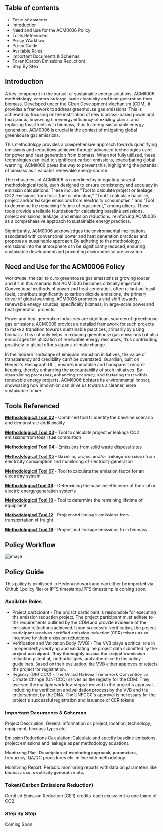 ## Table of contents
<!-- TOC -->

- Table of contents
- Introduction
- Need and Use for the ACM0006 Policy
- Tools Referenced
- Policy Workflow
- Policy Guide
- Available Roles
- Important Documents & Schemas
- Token(Carbon Emissions Reduction)
- Step By Step

<!-- /TOC -->

## Introduction

A key component in the pursuit of sustainable energy solutions, ACM0006 methodology, centers on large-scale electricity and heat generation from biomass. Developed under the Clean Development Mechanism (CDM), it provides a framework to address greenhouse gas emissions. This is achieved by focusing on the installation of new biomass-based power and heat plants, improving the energy efficiency of existing plants, and replacing fossil fuels with biomass, thus fostering sustainable energy generation.
ACM0006 is crucial in the context of mitigating global greenhouse gas emissions. 

This methodology provides a comprehensive approach towards quantifying emissions and reductions achieved through advanced technologies used for power and heat generation from biomass. When not fully utilized, these technologies can lead to significant carbon emissions, exacerbating global warming. ACM0006 paves the way to prevent this, highlighting the potential of biomass as a valuable renewable energy source.

The robustness of ACM0006 is underlined by integrating several methodological tools, each designed to ensure consistency and accuracy in emission calculations. These include "Tool to calculate project or leakage CO2 emissions from fossil fuel combustion," "Tool to calculate baseline, project and/or leakage emissions from electricity consumption," and "Tool to determine the remaining lifetime of equipment," among others. These tools provide a reliable foundation for calculating baseline emissions, project emissions, leakage, and emission reductions, reinforcing ACM0006 as a comprehensive approach to sustainable energy practices.

Significantly, ACM0006 acknowledges the environmental implications associated with conventional power and heat generation practices and proposes a sustainable approach. By adhering to this methodology, emissions into the atmosphere can be significantly reduced, ensuring sustainable development and promoting environmental preservation.

## Need and Use for the ACM0006 Policy

Worldwide, the call to curb greenhouse gas emissions is growing louder, and it's in this scenario that ACM0006 becomes critically important. Conventional methods of power and heat generation, often reliant on fossil fuels, contribute significantly to carbon dioxide emissions, the primary driver of global warming. ACM0006 promotes a vital shift towards renewable energy sources, specifically biomass, in large-scale power and heat generation projects.

Power and heat generation industries are significant sources of greenhouse gas emissions. ACM0006 provides a detailed framework for such projects to make a transition towards sustainable practices, primarily by using biomass. This not only helps in reducing greenhouse gas emissions but also encourages the utilization of renewable energy resources, thus contributing positively to global efforts against climate change.

In the modern landscape of emission reduction initiatives, the value of transparency and credibility can't be overstated. Guardian, built on Hedera's Hashgraph DLT, ensures immutable and transparent record-keeping, thereby enhancing the accountability of such initiatives. By streamlining processes, enhancing accuracy, and fostering trust within renewable energy projects, ACM0006 bolsters its environmental impact, showcasing how innovation can drive us towards a cleaner, more sustainable future.

## Tools Referenced

**[Methodological Tool 02](https://github.com/hashgraph/guardian/blob/main/Methodology%20Library/CDM/Tools/Tool%2002/readme.md)** - Combined tool to identify the baseline scenario and demonstrate additionality

**[Methodological Tool 03](https://github.com/hashgraph/guardian/blob/main/Methodology%20Library/CDM/Tools/Tool%2003/readme.md)** - Tool to calculate project or leakage CO2 emissions from fossil fuel combustion

**[Methodological Tool 04](https://github.com/hashgraph/guardian/blob/main/Methodology%20Library/CDM/Tools/Tool%2004/readme.md)** - Emissions from solid waste disposal sites

**[Methodological Tool 05](https://github.com/hashgraph/guardian/blob/main/Methodology%20Library/CDM/Tools/Tool%2005/readme.md)** - Baseline, project and/or leakage emissions from electricity consumption and monitoring of electricity generation

**[Methodological Tool 07](https://github.com/hashgraph/guardian/blob/main/Methodology%20Library/CDM/Tools/Tool%2007/readme.md)** - Tool to calculate the emission factor for an electricity system

**[MethodologicalTool 09](https://github.com/hashgraph/guardian/blob/main/Methodology%20Library/CDM/Tools/Tool%2009/readme.md)** - Determining the baseline efficiency of thermal or electric energy generation systems

**[Methodological Tool 10](https://github.com/hashgraph/guardian/blob/main/Methodology%20Library/CDM/Tools/Tool%2010/readme.md)** - Tool to determine the remaining lifetime of equipment

**[Methodological Tool 12](https://github.com/hashgraph/guardian/blob/main/Methodology%20Library/CDM/Tools/Tool%2012/readme.md)** - Project and leakage emissions from transportation of freight

**[Methodological Tool 16](https://github.com/hashgraph/guardian/blob/main/Methodology%20Library/CDM/Tools/Tool%2016/readme.md)** - Project and leakage emissions from biomass

## Policy Workflow

![image](https://github.com/hashgraph/guardian/assets/79293833/199fa44a-cbf2-474f-8bb4-dd1fb7e20f70)


## Policy Guide

This policy is published to Hedera network and can either be imported via Github (.policy file) or IPFS timestamp.IPFS timestamp is coming soon.

### Available Roles 
 
- Project participant - The project participant is responsible for executing the emission reduction project. The project participant must adhere to the requirements outlined by the CDM and provide evidence of the emission reductions achieved. Upon successful verification, the project participant receives certified emission reduction (CER) tokens as an incentive for their emission reductions.
- Verification and Validation Body (VVB) - The VVB plays a critical role in independently verifying and validating the project data submitted by the project participant. They thoroughly assess the project's emission reduction potential, methodologies, and adherence to the policy guidelines. Based on their evaluation, the VVB either approves or rejects the project for registration.
- Registry (UNFCCC) - The United Nations Framework Convention on Climate Change (UNFCCC) serves as the registry for the CDM. They oversee the multiple workflow steps involved in the project's approval, including the verification and validation process by the VVB and the endorsement by the DNA. The UNFCCC's approval is necessary for the project's successful registration and issuance of CER tokens

### Important Documents & Schemas 

Project Description: General information on project, location, technology, equipment, biomass types etc.

Emission Reductions Calculation: Calculate and specify baseline emissions, project emissions and leakage as per methodology equations.

Monitoring Plan: Description of monitoring approach, parameters, frequency, QA/QC procedures etc. in line with methodology.

Monitoring Report: Periodic monitoring reports with data on parameters like biomass use, electricity generation etc.
  
### Token(Carbon Emissions Reduction) 

Certified Emission Reduction (CER) credits, each equivalent to one tonne of CO2.


### Step By Step 

Coming Soon
